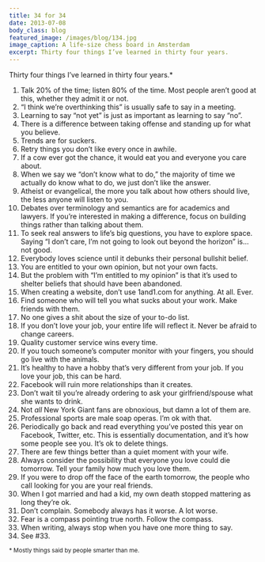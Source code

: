 ```yaml
---
title: 34 for 34
date: 2013-07-08
body_class: blog
featured_image: /images/blog/134.jpg
image_caption: A life-size chess board in Amsterdam
excerpt: Thirty four things I’ve learned in thirty four years.
---
```


Thirty four things I’ve learned in thirty four years.&#42;

1. Talk 20% of the time; listen 80% of the time. Most people aren’t good at this, whether they admit it or not.
2. “I think we’re overthinking this” is usually safe to say in a meeting.
3. Learning to say “not yet” is just as important as learning to say “no”.
4. There is a difference between taking offense and standing up for what you believe.
5. Trends are for suckers.
6. Retry things you don’t like every once in awhile.
7. If a cow ever got the chance, it would eat you and everyone you care about.
8. When we say we “don’t know what to do,” the majority of time we actually do know what to do, we just don’t like the answer.
9. Atheist or evangelical, the more you talk about how others should live, the less anyone will listen to you.
10. Debates over terminology and semantics are for academics and lawyers. If you’re interested in making a difference, focus on building things rather than talking about them.
11. To seek real answers to life’s big questions, you have to explore space. Saying “I don’t care, I’m not going to look out beyond the horizon” is... not good.
12. Everybody loves science until it debunks their personal bullshit belief.
13. You are entitled to your own opinion, but not your own facts.
14. But the problem with “I’m entitled to my opinion” is that it’s used to shelter beliefs that should have been abandoned.
15. When creating a website, don’t use 1and1.com for anything. At all. Ever.
16. Find someone who will tell you what sucks about your work. Make friends with them.
17. No one gives a shit about the size of your to-do list.
18. If you don’t love your job, your entire life will reflect it. Never be afraid to change careers.
19. Quality customer service wins every time.
20. If you touch someone’s computer monitor with your fingers, you should go live with the animals.
21. It’s healthy to have a hobby that’s very different from your job. If you love your job, this can be hard.
22. Facebook will ruin more relationships than it creates.
23. Don’t wait til you’re already ordering to ask your girlfriend/spouse what she wants to drink.
24. Not _all_ New York Giant fans are obnoxious, but damn a lot of them are.
25. Professional sports are male soap operas. I’m ok with that.
26. Periodically go back and read everything you’ve posted this year on Facebook, Twitter, etc. This is essentially documentation, and it’s how some people see you. It’s ok to delete things.
27. There are few things better than a quiet moment with your wife.
28. Always consider the possibility that everyone you love could die tomorrow. Tell your family how much you love them.
29. If you were to drop off the face of the earth tomorrow, the people who call looking for you are your real friends.
30. When I got married and had a kid, my own death stopped mattering as long they’re ok.
31. Don’t complain. Somebody always has it worse. A lot worse.
32. Fear is a compass pointing true north. Follow the compass.
33. When writing, always stop when you have one more thing to say.
34. See #33.

<small>&#42; Mostly things said by people smarter than me.</small>
